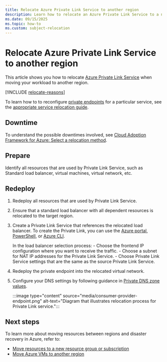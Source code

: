```yaml
---
title: Relocate Azure Private Link Service to another region
description: Learn how to relocate an Azure Private Link Service to a new region
ms.date: 09/15/2025
ms.topic: how-to
ms.custom: subject-relocation
---
```


# Relocate Azure Private Link Service to another region

This article shows you how to relocate [Azure Private Link Service](/azure/private-link/private-link-overview) when moving your workload to another region.

[!INCLUDE [relocate-reasons](./includes/service-relocation-reason-include.md)]

To learn how to to reconfigure [private endpoints](/azure/private-link/private-link-overview) for a particular service, see the [appropriate service relocation guide](../move-resources-overview.md).

## Downtime

To understand the possible downtimes involved, see [Cloud Adoption Framework for Azure: Select a relocation method](/azure/cloud-adoption-framework/relocate/select#select-a-relocation-method).

## Prepare

Identify all resources that are used by Private Link Service, such as Standard load balancer, virtual machines, virtual network, etc.

## Redeploy

1. Redeploy all resources that are used by Private Link Service.
1. Ensure that a standard load balancer with all dependent resources is relocated to the target region.
1. Create a Private Link Service that references the relocated load balancer. To create the Private Link, you can use the [Azure portal](/azure/private-link/create-private-link-service-portal), [PowerShell](/azure/private-link/create-private-link-service-powershell), or [Azure CLI](/azure/private-link/create-private-link-service-cli).

    In the load balancer selection process:
        - Choose the frontend IP configuration where you want to receive the traffic.
        - Choose a subnet for NAT IP addresses for the Private Link Service.
        - Choose Private Link Service settings that are the same as the source Private Link Service.

1. Redeploy the private endpoint into the relocated virtual network.
1. Configure your DNS settings by following guidance in [Private DNS zone values](/azure/private-link/private-endpoint-dns?branch=main).

    :::image type="content" source="media/consumer-provider-endpoint.png" alt-text="Diagram that illustrates relocation process for Private Link service.":::

## Next steps

To learn more about moving resources between regions and disaster recovery in Azure, refer to:

- [Move resources to a new resource group or subscription](../move-resource-group-and-subscription.md)
- [Move Azure VMs to another region](../../../site-recovery/azure-to-azure-tutorial-migrate.md)
